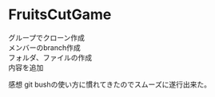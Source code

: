 # FruitsCutGame
グループでクローン作成<br>
メンバーのbranch作成<br>
フォルダ、ファイルの作成<br>
内容を追加<br>

感想 git bushの使い方に慣れてきたのでスムーズに遂行出来た。<br>
